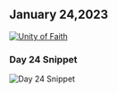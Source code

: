 ## January 24,2023

[![Unity of Faith](https://raw.githubusercontent.com/linusjf/CIAY/main/January/jpgs/Day024.jpg)](https://youtu.be/AERMYgipDU8 "Unity of Faith")

### Day 24 Snippet

![Day 24 Snippet](https://raw.githubusercontent.com/linusjf/CIAY/refs/heads/main/January/jpgs/Day24Snippet.jpg)
